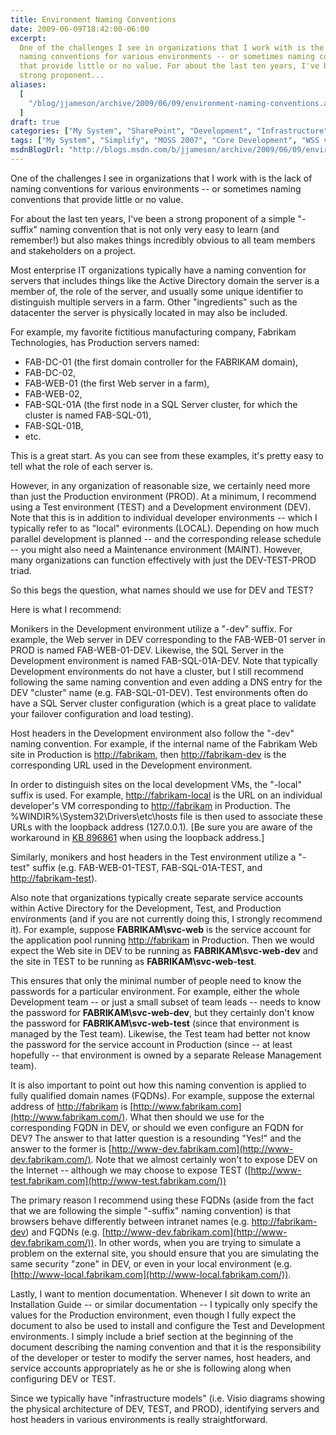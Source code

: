 ```yaml
---
title: Environment Naming Conventions
date: 2009-06-09T18:42:00-06:00
excerpt:
  One of the challenges I see in organizations that I work with is the lack of
  naming conventions for various environments -- or sometimes naming conventions
  that provide little or no value. For about the last ten years, I've been a
  strong proponent...
aliases:
  [
    "/blog/jjameson/archive/2009/06/09/environment-naming-conventions.aspx",
  ]
draft: true
categories: ["My System", "SharePoint", "Development", "Infrastructure"]
tags: ["My System", "Simplify", "MOSS 2007", "Core Development", "WSS v3", "SQL Server", "Infrastructure"]
msdnBlogUrl: "http://blogs.msdn.com/b/jjameson/archive/2009/06/09/environment-naming-conventions.aspx"
---
```


One of the challenges I see in organizations that I work with is the lack of
naming conventions for various environments -- or sometimes naming conventions
that provide little or no value.

For about the last ten years, I've been a strong proponent of a simple "-suffix"
naming convention that is not only very easy to learn (and remember!) but also
makes things incredibly obvious to all team members and stakeholders on a
project.

Most enterprise IT organizations typically have a naming convention for servers
that includes things like the Active Directory domain the server is a member of,
the role of the server, and usually some unique identifier to distinguish
multiple servers in a farm. Other "ingredients" such as the datacenter the
server is physically located in may also be included.

For example, my favorite fictitious manufacturing company, Fabrikam
Technologies, has Production servers named:

- FAB-DC-01 (the first domain controller for the FABRIKAM domain),
- FAB-DC-02,
- FAB-WEB-01 (the first Web server in a farm),
- FAB-WEB-02,
- FAB-SQL-01A (the first node in a SQL Server cluster, for which the cluster is
  named FAB-SQL-01),
- FAB-SQL-01B,
- etc.

This is a great start. As you can see from these examples, it's pretty easy to
tell what the role of each server is.

However, in any organization of reasonable size, we certainly need more than
just the Production environment (PROD). At a minimum, I recommend using a Test
environment (TEST) and a Development environment (DEV). Note that this is in
addition to individual developer environments -- which I typically refer to as
"local" evironments (LOCAL). Depending on how much parallel development is
planned -- and the corresponding release schedule -- you might also need a
Maintenance environment (MAINT). However, many organizations can function
effectively with just the DEV-TEST-PROD triad.

So this begs the question, what names should we use for DEV and TEST?

Here is what I recommend:

Monikers in the Development environment utilize a "-dev" suffix. For example,
the Web server in DEV corresponding to the FAB-WEB-01 server in PROD is named
FAB-WEB-01-DEV. Likewise, the SQL Server in the Development environment is named
FAB-SQL-01A-DEV. Note that typically Development environments do not have a
cluster, but I still recommend following the same naming convention and even
adding a DNS entry for the DEV "cluster" name (e.g. FAB-SQL-01-DEV). Test
environments often do have a SQL Server cluster configuration (which is a great
place to validate your failover configuration and load testing).

Host headers in the Development environment also follow the "-dev" naming
convention. For example, if the internal name of the Fabrikam Web site in
Production is [http://fabrikam](http://fabrikam/), then
[http://fabrikam-dev](http://fabrikam-dev/) is the corresponding URL used in the
Development environment.

In order to distinguish sites on the local development VMs, the "-local" suffix
is used. For example, [http://fabrikam-local](http://fabrikam-local/) is the URL
on an individual developer's VM corresponding to
[http://fabrikam](http://fabrikam/) in Production. The
%WINDIR%\System32\Drivers\etc\hosts file is then used to associate these URLs
with the loopback address (127.0.0.1).
[Be sure you are aware of the workaround in [KB 896861](http://support.microsoft.com/kb/896861)
when using the loopback address.]

Similarly, monikers and host headers in the Test environment utilize a "-test"
suffix (e.g. FAB-WEB-01-TEST, FAB-SQL-01A-TEST, and
[http://fabrikam-test](http://fabrikam-test/)).

Also note that organizations typically create separate service accounts within
Active Directory for the Development, Test, and Production environments (and if
you are not currently doing this, I strongly recommend it). For example, suppose
**FABRIKAM\svc-web** is the service account for the application pool running
[http://fabrikam](http://fabrikam/) in Production. Then we would expect the Web
site in DEV to be running as **FABRIKAM\svc-web-dev** and the site in TEST to be
running as **FABRIKAM\svc-web-test**.

This ensures that only the minimal number of people need to know the passwords
for a particular environment. For example, either the whole Development team --
or just a small subset of team leads -- needs to know the password for
**FABRIKAM\svc-web-dev**, but they certainly don't know the password for
**FABRIKAM\svc-web-test** (since that environment is managed by the Test team).
Likewise, the Test team had better not know the password for the service account
in Production (since -- at least hopefully -- that environment is owned by a
separate Release Management team).

It is also important to point out how this naming convention is applied to fully
qualified domain names (FQDNs). For example, suppose the external address of
[http://fabrikam](http://fabrikam/) is
[http://www.fabrikam.com](http://www.fabrikam.com/). What then should we use for
the corresponding FQDN in DEV, or should we even configure an FQDN for DEV? The
answer to that latter question is a resounding "Yes!" and the answer to the
former is [http://www-dev.fabrikam.com](http://www-dev.fabrikam.com/). Note that
we almost certainly won't to expose DEV on the Internet -- although we may
choose to expose TEST
([http://www-test.fabrikam.com](http://www-test.fabrikam.com/))

The primary reason I recommend using these FQDNs (aside from the fact that we
are following the simple "-suffix" naming convention) is that browsers behave
differently between intranet names (e.g.
[http://fabrikam-dev](http://fabrikam-dev/)) and FQDNs (e.g.
[http://www-dev.fabrikam.com](http://www-dev.fabrikam.com/)). In other words,
when you are trying to simulate a problem on the external site, you should
ensure that you are simulating the same security "zone" in DEV, or even in your
local environment (e.g.
[http://www-local.fabrikam.com](http://www-local.fabrikam.com/)).

Lastly, I want to mention documentation. Whenever I sit down to write an
Installation Guide -- or similar documentation -- I typically only specify the
values for the Production environment, even though I fully expect the document
to also be used to install and configure the Test and Development environments.
I simply include a brief section at the beginning of the document describing the
naming convention and that it is the responsibility of the developer or tester
to modify the server names, host headers, and service accounts appropriately as
he or she is following along when configuring DEV or TEST.

Since we typically have "infrastructure models" (i.e. Visio diagrams showing the
physical architecture of DEV, TEST, and PROD), identifying servers and host
headers in various environments is really straightforward.
